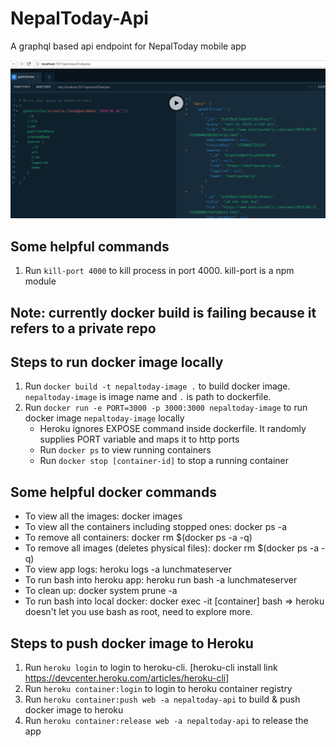 # NepalToday-Api
A graphql based api endpoint for NepalToday mobile app

![alt text](/assets/images/graphql-interface.png)


## Some helpful commands
1. Run `kill-port 4000` to kill process in port 4000. kill-port is a npm module

## Note: currently docker build is failing because it refers to a private repo

## Steps to run docker image locally
1. Run `docker build -t nepaltoday-image .` to build docker image. `nepaltoday-image` is image name and `.` is path to dockerfile.
2. Run `docker run -e PORT=3000 -p 3000:3000 nepaltoday-image` to run docker image `nepaltoday-image` locally
	* Heroku ignores EXPOSE command inside dockerfile. It randomly supplies PORT variable and maps it to http ports
	* Run `docker ps` to view running containers
	* Run `docker stop [container-id]` to stop a running container

## Some helpful docker commands
* To view all the images: docker images
* To view all the containers including stopped ones: docker ps -a
* To remove all containers: docker rm $(docker ps -a -q)
* To remove all images (deletes physical files): docker rm $(docker ps -a -q)
* To view app logs: heroku logs -a lunchmateserver
* To run bash into heroku app: heroku run bash -a lunchmateserver
* To clean up: docker system prune -a
* To run bash into local docker: docker exec -it [container] bash => heroku doesn't let you use bash as root, need to explore more.

## Steps to push docker image to Heroku
1. Run `heroku login` to login to heroku-cli. [heroku-cli install link https://devcenter.heroku.com/articles/heroku-cli]
2. Run `heroku container:login` to login to heroku container registry
4. Run `heroku container:push web -a nepaltoday-api` to build & push docker image to heroku
5. Run `heroku container:release web -a nepaltoday-api` to release the app